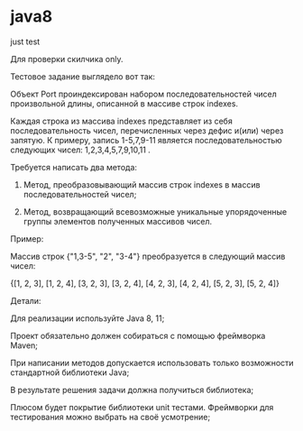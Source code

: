 # java8
just test

Для проверки скилчика only.

Тестовое задание выглядело вот так:

Объект Port проиндексирован набором последовательностей чисел произвольной длины, описанной в массиве строк indexes.

Каждая строка из массива indexes представляет из себя последовательность чисел, перечисленных через дефис и(или) через запятую. К примеру, запись 1-5,7,9-11 является последовательностью следующих чисел: 1,2,3,4,5,7,9,10,11 .

Требуется написать два метода:

1. Метод, преобразовывающий массив строк indexes в массив последовательностей чисел;

2. Метод, возвращающий всевозможные уникальные упорядоченные группы элементов полученных массивов чисел.

Пример:

Массив строк {"1,3-5", "2", "3-4"} преобразуется в следующий массив чисел:

{[1, 2, 3], [1, 2, 4], [3, 2, 3], [3, 2, 4], [4, 2, 3], [4, 2, 4], [5, 2, 3], [5, 2, 4]}

Детали:

Для реализации используйте Java 8, 11;

Проект обязательно должен собираться с помощью фреймворка Maven;

При написании методов допускается использовать только возможности стандартной библиотеки Java;

В результате решения задачи должна получиться библиотека;

Плюсом будет покрытие библиотеки unit тестами. Фреймворки для тестирования можно выбрать на своё усмотрение;
